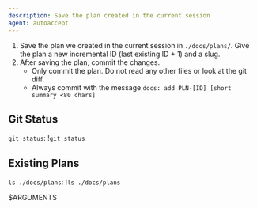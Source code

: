 ```yaml
---
description: Save the plan created in the current session
agent: autoaccept
---
```


1. Save the plan we created in the current session in `./docs/plans/`.
   Give the plan a new incremental ID (last existing ID + 1) and a slug.
2. After saving the plan, commit the changes.
   - Only commit the plan. Do not read any other files or look at the git diff.
   - Always commit with the message `docs: add PLN-[ID] [short summary <80 chars]`

## Git Status

`git status`:
!`git status`

## Existing Plans

`ls ./docs/plans`:
!`ls ./docs/plans`

$ARGUMENTS
